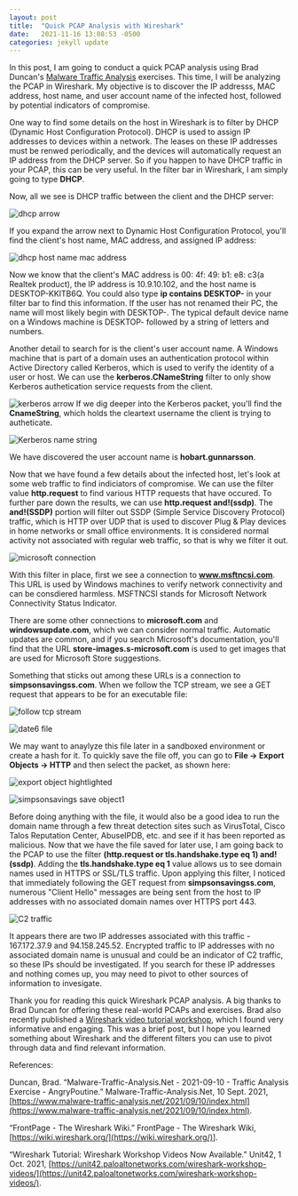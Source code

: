 ```yaml
---
layout: post
title:  "Quick PCAP Analysis with Wireshark"
date:   2021-11-16 13:08:53 -0500
categories: jekyll update
---
```

In this post, I am going to conduct a quick PCAP analysis using Brad Duncan's [Malware Traffic Analysis](https://www.malware-traffic-analysis.net/) exercises. This time, I will be analyzing the PCAP in Wireshark. My objective is to discover the IP addresss, MAC address, host name, and user account name of the infected host, followed by potential indicators of compromise.

One way to find some details on the host in Wireshark is to filter by DHCP (Dynamic Host Configuration Protocol). DHCP is used to assign IP addresses to devices within a network. The leases on these IP addresses must be renwed periodically, and the devices will automatically request an IP address from the DHCP server. So if you happen to have DHCP traffic in your PCAP,  this can be very useful. In the filter bar in Wireshark, I am simply going to type **DHCP**.

Now, all we see is DHCP traffic between the client and the DHCP server:

![dhcp arrow](https://user-images.githubusercontent.com/84248865/142335722-0ef2fc44-4511-467a-9cc4-d9870f662d87.png)

If you expand the arrow next to Dynamic Host Configuration Protocol, you'll find the client's host name, MAC address, and assigned IP address:

![dhcp host name mac address](https://user-images.githubusercontent.com/84248865/142335831-3554ce7e-7cbb-4483-a0d7-0f34c9b1a47a.png)

Now we know that the client's MAC address is 00: 4f: 49: b1: e8: c3(a Realtek product), the IP address is 10.9.10.102, and the host name is DESKTOP-KKITB6Q. You could also type **ip contains DESKTOP-** in your filter bar to find this information. If the user has not renamed their PC, the name will most likely begin with DESKTOP-. The typical default device name on a Windows machine is DESKTOP- followed by a string of letters and numbers.

Another detail to search for is the client's user account name. A Windows machine that is part of a domain uses an authentication protocol within Active Directory called Kerberos, which is used to verify the identity of a user or host. We can use the **kerberos.CNameString** filter to only show Kerberos authetication service requests from the client. 

![kerberos arrow](https://user-images.githubusercontent.com/84248865/142336002-2cd41a7b-2007-4f4c-92e5-c4b77045301b.png)
If we dig deeper into the Kerberos packet, you'll find the **CnameString**, which holds the cleartext username the client is trying to autheticate.

![Kerberos name string](https://user-images.githubusercontent.com/84248865/142336246-3165a21e-37ed-40e9-8250-7aac1c081ab1.png)

We have discovered the user account name is **hobart.gunnarsson**.

Now that we have found a few details about the infected host, let's look at some web traffic to find indiciators of compromise. We can use the filter value **http.request** to find various HTTP requests that have occured. To further pare down the results, we can use **http.request and!(ssdp)**. The **and!(SSDP)** portion will filter out SSDP (Simple Service Discovery Protocol) traffic, which is HTTP over UDP that is used to discover Plug & Play devices in home networks or small office environments. It is considered normal activity not associated with regular web traffic, so that is why we filter it out.

![microsoft connection](https://user-images.githubusercontent.com/84248865/142336476-86cc5777-000a-4769-936c-f6dd8a3b16f2.png)

With this filter in place, first we see a connection to **www.msftncsi.com**. This URL is used by Windows machines to verify network connectivity and can be consdiered harmless. MSFTNCSI stands for Microsoft Network Connectivity Status Indicator. 

There are some other connections to **microsoft.com** and **windowsupdate.com**, which we can consider normal traffic. Automatic updates are common, and if you search Microsoft's documentation, you'll find that the URL **store-images.s-microsoft.com** is used to get images that are used for Microsoft Store suggestions.

Something that sticks out among these URLs is a connection to **simpsonsavingss.com**. When we follow the TCP stream, we see a GET request that appears to be for an executable file:

![follow tcp stream](https://user-images.githubusercontent.com/84248865/142339067-a4e6126a-009b-4c07-a353-8a2ee53c776a.png)

![date6 file](https://user-images.githubusercontent.com/84248865/142339097-23b36099-df68-4554-ba7f-9dcc3ae4df53.png)

We may want to anaylyze this file later in a sandboxed environment or create a hash for it. To quickly save the file off, you can go to **File -> Export Objects -> HTTP** and then select the packet, as shown here:

![export object hightlighted](https://user-images.githubusercontent.com/84248865/142339274-aaf60d75-c188-4725-bc1f-97aa9c45c843.png)


![simpsonsavings save object1](https://user-images.githubusercontent.com/84248865/142339283-50bb65c8-35d1-4766-8bc4-69cef597b8c3.png)

Before doing anything with the file, it would also be a good idea to run the domain name through a few threat detection sites such as VirusTotal, Cisco Talos Reputation Center, AbuseIPDB, etc. and see if it has been reported as malicious. Now that we have the file saved for later use, I am going back to the PCAP to use the filter **(http.request or tls.handshake.type eq 1) and!(ssdp)**. Adding the **tls.handshake.type eq 1** value allows us to see domain names used in HTTPS or SSL/TLS traffic. Upon applying this filter, I noticed that immediately following the GET request from **simpsonsavingss.com**, numerous "Client Hello" messages are being sent from the host to IP addresses with no associated domain names over HTTPS port 443. 

![C2 traffic](https://user-images.githubusercontent.com/84248865/142339591-a6042a78-351b-447d-8fb4-21a718737bbe.png) 

It appears there are two IP addresses associated with this traffic - 167.172.37.9 and 94.158.245.52. Encrypted traffic to IP addresses with no associated domain name is unusual and could be an indicator of C2 traffic, so these IPs should be investigated. If you search for these IP addresses and nothing comes up, you may need to pivot to other sources of information to invesigate.

Thank you for reading this quick Wireshark PCAP analysis. A big thanks to Brad Duncan for offering these real-world PCAPs and exercises. Brad also recently published a [Wireshark video tutorial workshop](https://unit42.paloaltonetworks.com/wireshark-workshop-videos/), which I found very informative and engaging. This was a brief post, but I hope you learned something about Wireshark and the different filters you can use to pivot through data and find relevant information.






References:

Duncan, Brad. “Malware-Traffic-Analysis.Net - 2021-09-10 - Traffic Analysis Exercise - AngryPoutine.” Malware-Traffic-Analysis.Net, 10 Sept. 2021, [https://www.malware-traffic-analysis.net/2021/09/10/index.html](https://www.malware-traffic-analysis.net/2021/09/10/index.html).

“FrontPage - The Wireshark Wiki.” FrontPage - The Wireshark Wiki, [https://wiki.wireshark.org/](https://wiki.wireshark.org/)].

“Wireshark Tutorial: Wireshark Workshop Videos Now Available.” Unit42, 1 Oct. 2021, [https://unit42.paloaltonetworks.com/wireshark-workshop-videos/](https://unit42.paloaltonetworks.com/wireshark-workshop-videos/).
